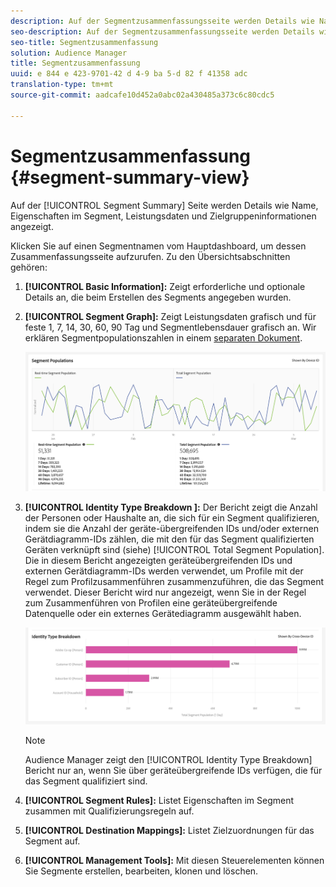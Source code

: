 ```yaml
---
description: Auf der Segmentzusammenfassungsseite werden Details wie Name, Eigenschaften im Segment, Regeln, Leistungsdaten und Zielgruppeninformationen angezeigt.
seo-description: Auf der Segmentzusammenfassungsseite werden Details wie Name, Eigenschaften im Segment, Regeln, Leistungsdaten und Zielgruppeninformationen angezeigt.
seo-title: Segmentzusammenfassung
solution: Audience Manager
title: Segmentzusammenfassung
uuid: e 844 e 423-9701-42 d 4-9 ba 5-d 82 f 41358 adc
translation-type: tm+mt
source-git-commit: aadcafe10d452a0abc02a430485a373c6c80cdc5

---
```



# Segmentzusammenfassung {#segment-summary-view}

Auf der [!UICONTROL Segment Summary] Seite werden Details wie Name, Eigenschaften im Segment, Leistungsdaten und Zielgruppeninformationen angezeigt.

Klicken Sie auf einen Segmentnamen vom Hauptdashboard, um dessen Zusammenfassungsseite aufzurufen. Zu den Übersichtsabschnitten gehören:

1. **[!UICONTROL Basic Information]:** Zeigt erforderliche und optionale Details an, die beim Erstellen des Segments angegeben wurden.
1. **[!UICONTROL Segment Graph]:** Zeigt Leistungsdaten grafisch und für feste 1, 7, 14, 30, 60, 90 Tag und Segmentlebensdauer grafisch an. Wir erklären Segmentpopulationszahlen in einem [separaten Dokument](../../features/segments/segment-builder-data.md).

   ![segmente-graph](assets/segment-graph.png)

1. **[!UICONTROL Identity Type Breakdown ]:** Der Bericht zeigt die Anzahl der Personen oder Haushalte an, die sich für ein Segment qualifizieren, indem sie die Anzahl der geräte-übergreifenden IDs und/oder externen Gerätdiagramm-IDs zählen, die mit den für das Segment qualifizierten Geräten verknüpft sind (siehe) [!UICONTROL Total Segment Population]. Die in diesem Bericht angezeigten geräteübergreifenden IDs und externen Gerätdiagramm-IDs werden verwendet, um Profile mit der Regel zum Profilzusammenführen zusammenzuführen, die das Segment verwendet. Dieser Bericht wird nur angezeigt, wenn Sie in der Regel zum Zusammenführen von Profilen eine geräteübergreifende Datenquelle oder ein externes Gerätediagramm ausgewählt haben.

   ![segmente-graph](assets/segment-type.png)

   >[!NOTE]
   >
   >Audience Manager zeigt den [!UICONTROL Identity Type Breakdown] Bericht nur an, wenn Sie über geräteübergreifende IDs verfügen, die für das Segment qualifiziert sind.

1. **[!UICONTROL Segment Rules]:** Listet Eigenschaften im Segment zusammen mit Qualifizierungsregeln auf.
1. **[!UICONTROL Destination Mappings]:** Listet Zielzuordnungen für das Segment auf.
1. **[!UICONTROL Management Tools]:** Mit diesen Steuerelementen können Sie Segmente erstellen, bearbeiten, klonen und löschen.